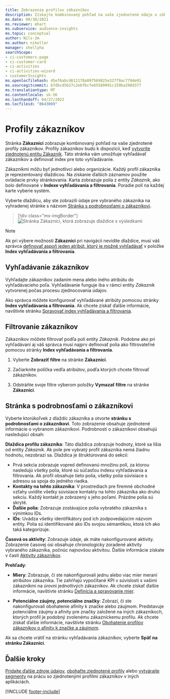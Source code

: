 ```yaml
---
title: Zobrazenie profilov zákazníkov
description: Získajte kombinovaný pohľad na vaše zjednotené údaje o zákazníkoch.
ms.date: 09/30/2021
ms.reviewer: mhart
ms.subservice: audience-insights
ms.topic: conceptual
author: Nils-2m
ms.author: nikeller
manager: shellyha
searchScope:
- ci-customers-page
- ci-customer-card
- ci-activities
- ci-activities-wizard
- customerInsights
ms.openlocfilehash: 45ef6abcd612178a097569825e32ff9ac779de01
ms.sourcegitcommit: b7dbcd5627c2ebfbcfe65589991c159ba290d377
ms.translationtype: MT
ms.contentlocale: sk-SK
ms.lasthandoff: 04/27/2022
ms.locfileid: "8643069"
---
```

# <a name="customer-profiles"></a>Profily zákazníkov

Stránka **Zákazníci** zobrazuje kombinovaný pohľad na vaše zjednotené profily zákazníkov. Profily zákazníkov budú k dispozícii, keď [vytvoríte zjednotenú entitu Zákazník](data-unification.md). Táto stránka vám umožňuje vyhľadávať zákazníkov a definovať index pre toto vyhľadávanie.

Zákazníkmi môžu byť jednotlivci alebo organizácie. Každý profil zákazníka je reprezentovaný dlaždicou. Na získanie ďalších záznamov použite ovládacie prvky stránkovania. Karta zobrazuje polia z entity *Zákazník*, ako bolo definované v **Indexe vyhľadávania a filtrovania**. Poradie polí na každej karte vyberie systém.

Vyberte dlaždicu, aby ste zobrazili údaje pre vybraného zákazníka na vyhradenej stránke s názvom [Stránka s podrobnosťami o zákazníkovi](customer-profiles.md#customer-details-page).

> [!div class="mx-imgBorder"] 
> ![Stránka Zákazníci, ktorá zobrazuje dlaždice s výsledkami](media/customers-page-result-tiles-B2C.png "Stránka Zákazníci, ktorá zobrazuje dlaždice s výsledkami")

> [!NOTE]
> Ak pri výbere možnosti **Zákazníci** pri navigácii nevidíte dlaždice, musí váš správca [definovať aspoň jeden atribút, ktorý je možné vyhľadávať](search-filter-index.md) v položke **Index vyhľadávania a filtrovania**.

## <a name="search-for-customers"></a>Vyhľadávanie zákazníkov

Vyhľadajte zákazníkov zadaním mena alebo iného atribútu do vyhľadávacieho poľa. Vyhľadávanie funguje iba v rámci entity _Zákazník_ vytvorenej počas procesu zjednocovania údajov.

Ako správca môžete konfigurovať vyhľadávané atribúty pomocou stránky **Index vyhľadávania a filtrovania**. Ak chcete získať ďalšie informácie, navštívte stránku [Spravovať index vyhľadávania a filtrovania](search-filter-index.md).

## <a name="filter-customers"></a>Filtrovanie zákazníkov

Zákazníkov môžete filtrovať podľa polí entity _Zákazník_. Podobne ako pri vyhľadávaní aj váš správca musí najprv definovať polia ako filtrovateľné pomocou stránky **Index vyhľadávania a filtrovania**.

1. Vyberte **Zobraziť filtre** na stránke **Zákazníci**.

1. Začiarknite políčka vedľa atribútov, podľa ktorých chcete filtrovať zákazníkov.

1. Odstráňte svoje filtre výberom položky **Vymazať filtre** na stránke **Zákazníci**.

## <a name="customer-details-page"></a>Stránka s podrobnosťami o zákazníkovi

Vyberte ktorúkoľvek z dlaždíc zákazníka a otvorte **stránku s podrobnosťami o zákazníkovi**. Toto zobrazenie obsahuje zjednotené informácie o vybranom zákazníkovi. Podrobnosti o zákazníkovi obsahujú nasledujúci obsah:

**Dlaždica profilu zákazníka**: Táto dlaždica zobrazuje hodnoty, ktoré sa líšia od entity _Zákazník_. Ak pole pre vybratý profil zákazníka nemá žiadnu hodnotu, nezobrazí sa. Dlaždica je štruktúrovaná do sekcií:  
  - Prvá sekcia zobrazuje vopred definovanú množinu polí, za ktorou nasledujú všetky polia, ktoré sú súčasťou indexu vyhľadávania a filtrovania. Ak profil obsahuje tieto polia, všetky polia súvisiace s adresou sa spoja do jedného riadka. 
  - **Kontakty na tohto zákazníka**: V prostrediach pre firemné obchodné vzťahy uvidíte všetky súvisiace kontakty na tohto zákazníka ako druhú sekciu. Každý kontakt je zobrazený s jeho poľami. Prázdne polia sú skryté.
  - **Ďalšie polia**: Zobrazuje zostávajúce polia vybratého zákazníka s výnimkou IDs. 
  - **IDs**: Uvádza všetky identifikátory pod ich zodpovedajúcim názvom entity. Polia sú identifikované ako IDs svojou sémantikou, ktorá ich ako taká kategorizuje.

**Časová os aktivity**: Zobrazuje údaje, ak máte nakonfigurované aktivity. Zobrazenie časovej osi obsahuje chronologicky zoradené aktivity vybraného zákazníka, počnúc najnovšou aktivitou. Ďalšie informácie získate v časti [Aktivity zákazníkov](activities.md).

**Prehľady**:  
  - **Miery**: Zobrazuje, či ste nakonfigurovali jednu alebo viac mier meraní atribútov zákazníka. Tie zahŕňajú vypočítané KPI v súvislosti s vašimi zákazníkmi na úrovni jednotlivých zákazníkov. Ak chcete získať ďalšie informácie, navštívte stránku [Definícia a spravovanie mier](measures.md).

  - **Potenciálne záujmy, potenciálne značky**: Zobrazí, či ste nakonfigurovali obohatenie afinity k značke alebo záujmom. Predstavuje potenciálne záujmy a afinity pre značky založené na iných zákazníkoch, ktorých profil je podobný zvolenému zákazníckemu profilu. Ak chcete získať ďalšie informácie, navštívte stránku [Obohatenie profilov zákazníkov o afinity k značke a záujmom](enrichment-microsoft.md).

Ak sa chcete vrátiť na stránku vyhľadávania zákazníkov, vyberte **Späť na stránku Zákazníci**.

## <a name="next-steps"></a>Ďalšie kroky

[Pridajte ďalšie zdroje údajov](data-sources.md), [obohaťte zjednotené profily](enrichment-hub.md) alebo [vytvárajte segmenty](segments.md) na prácu so zjednotenými profilmi zákazníkov v iných aplikáciách.


[!INCLUDE [footer-include](includes/footer-banner.md)]
